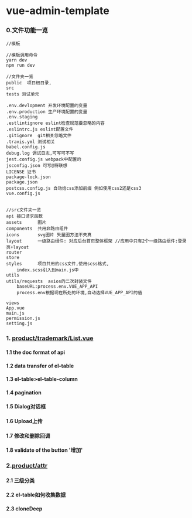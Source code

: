 # vue-admin-template

### 0.文件功能一览

```
//模板

//模板调用命令
yarn dev
npm run dev

//文件夹一览
public  项目根目录,
src
tests 测试单元

.env.devlopment 开发环境配置的变量
.env.production 生产环境配置的变量
.env.staging 
.estlintignore eslint检查规范要忽略的内容
.eslintrc.js eslint配置文件
.gitignore  git相关忽略文件
.travis.yml 测试相关
babel.config.js
debug.log 调试日志,可写可不写
jest.config.js webpack中配置的
jsconfig.json 可写@符联想
LICENSE 证书
package-lock.json
package.json
postcss.config.js 自动给css添加前缀 例如使用css2还是css3
vue.config.js


//src文件夹一览
api 接口请求函数 
assets      图片
components  共用非路由组件
icons       svg图片 矢量图方法不失真
layout      一级路由组件: 对应后台首页整体框架 //应用中只有2个一级路由组件:登录页+layout
router
store
styles      项目共用的css文件,使用scss格式, 
    index.scss引入到main.js中
utils
utils/requests  axios的二次封装文件
	baseURL:process.env.VUE_APP_API
	process.env根据现在所处的环境,自动选择VUE_APP_API的值

views
App.vue
main.js
permission.js
setting.js

```



### 1. [product/trademark/List.vue](./documents/view-product-trademark.md)

#### 1.1 the doc format of api

#### 1.2 data transfer of el-table

#### 1.3 el-table>el-table-column

#### 1.4 pagination

#### 1.5 Dialog对话框

#### 1.6 Upload上传

#### 1.7 修改和删除回调

#### 1.8 validate of the button  '增加'



### 2.[product/attr](./documents/view-product-attr.md)

#### 2.1 三级分类

#### 2.2 el-table如何收集数据

#### 2.3 cloneDeep











